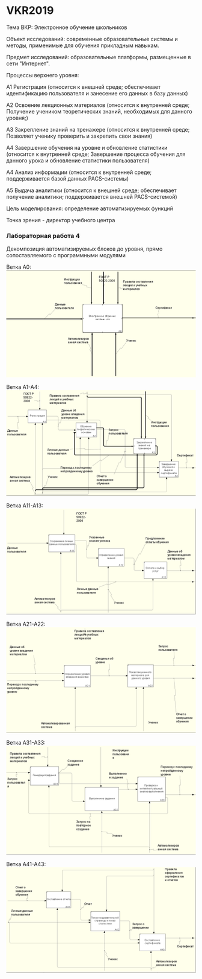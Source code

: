 # VKR2019
Тема ВКР: Электронное обучение школьников

Объект исследований: современные образовательные системы и методы, применимые для обучения прикладным навыкам.

Предмет исследований: образовательные платформы, размещенные в сети "Интернет".

Процессы верхнего уровня:

А1 Регистрация (относится к внешней среде; обеспечивает идентификацию пользователя и занесение его данных в базу данных)

А2 Освоение лекционных материалов (относится к внутренней среде; Получение учеником теоретических знаний, необходимых для данного уровня;)

А3 Закрепление знаний на тренажере (относится к внутренней среде; Позволяет ученику проверить и закрепить свои знания)

А4 Завершение обучения на уровне и обновление статистики (относится к внутренней среде; Завершение процесса обучения для данного урока и обновление статистики пользователя)

А4 Анализ информации (относится к внутренней среде; поддерживается базой данных PACS-системы)

А5 Выдача аналитики (относится к внешней среде; обеспечивает получение аналитики; поддерживается внешней PACS-системой)

Цель моделирования: определение автоматизируемых функций

Точка зрения - директор учебного центра

### Лабораторная работа 4
Декомпозиция автоматизируемых блоков до уровня, прямо сопоставляемого с программными модулями

Ветка А0:
![Текст](https://github.com/DenisKolgatin/SkladForCurs/blob/master/%D0%91%D0%B5%D0%B7%D1%8B%D0%BC%D1%8F%D0%BD%D0%BD%D1%8B%D0%B9.png)

Ветка А1-А4:
![Текст](https://github.com/DenisKolgatin/SkladForCurs/blob/master/6.png)

Ветка А11-А13:
![Текст](https://github.com/DenisKolgatin/SkladForCurs/blob/master/3.png)

Ветка А21-А22:
![Текст](https://github.com/DenisKolgatin/SkladForCurs/blob/master/5.png)

Ветка А31-А33:
![Текст](https://github.com/DenisKolgatin/SkladForCurs/blob/master/7.png)

Ветка А41-А43:
![Текст](https://github.com/DenisKolgatin/SkladForCurs/blob/master/%D0%9041.png)


